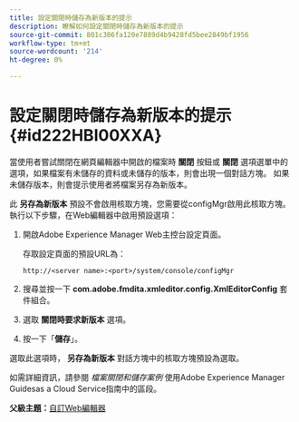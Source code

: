 ```yaml
---
title: 設定關閉時儲存為新版本的提示
description: 瞭解如何設定關閉時儲存為新版本的提示
source-git-commit: 801c306fa120e7889d4b9428fd5bee2849bf1956
workflow-type: tm+mt
source-wordcount: '214'
ht-degree: 0%

---
```



# 設定關閉時儲存為新版本的提示 {#id222HBI00XXA}

當使用者嘗試關閉在網頁編輯器中開啟的檔案時 **關閉** 按鈕或 **關閉** 選項選單中的選項，如果檔案有未儲存的資料或未儲存的版本，則會出現一個對話方塊。 如果未儲存版本，則會提示使用者將檔案另存為新版本。

此 **另存為新版本** 預設不會啟用核取方塊，您需要從configMgr啟用此核取方塊。 執行以下步驟，在Web編輯器中啟用預設選項：

1. 開啟Adobe Experience Manager Web主控台設定頁面。

   存取設定頁面的預設URL為：

   ```http
   http://<server name>:<port>/system/console/configMgr
   ```

1. 搜尋並按一下 **com.adobe.fmdita.xmleditor.config.XmlEditorConfig** 套件組合。

1. 選取 **關閉時要求新版本** 選項。

1. 按一下「**儲存**」。


選取此選項時， **另存為新版本** 對話方塊中的核取方塊預設為選取。

如需詳細資訊，請參閱 *檔案關閉和儲存案例* 使用Adobe Experience Manager Guidesas a Cloud Service指南中的區段。

**父級主題：**[&#x200B;自訂Web編輯器](conf-web-editor.md)

